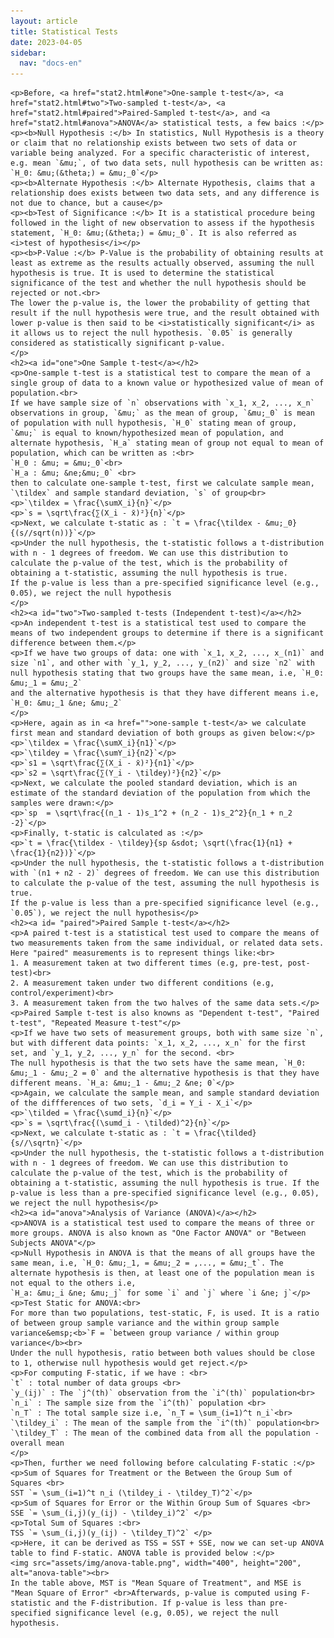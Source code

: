 ```yaml
---
layout: article
title: Statistical Tests
date: 2023-04-05
sidebar:
  nav: "docs-en"
---
```

<!DOCTYPE HTML>
<html>


<!--- Adding Google Analytics -->
<!-- Global site tag (gtag.js) - Google Analytics -->
<script async src="https://www.googletagmanager.com/gtag/js?id=UA-154990580-2"></script>
<script>
  window.dataLayer = window.dataLayer || [];
  function gtag(){dataLayer.push(arguments);}
  gtag('js', new Date());

  gtag('config', 'UA-154990580-2');
</script>
<!-- End of Google Analytics Code -->
<!-- Adding MathJAX -->
<script src="https://polyfill.io/v3/polyfill.min.js?features=es6"></script>
  <script id="MathJax-script" async
          src="https://cdn.jsdelivr.net/npm/mathjax@3/es5/tex-mml-chtml.js">
  </script>
  <script async="true" src="https://cdn.jsdelivr.net/npm/mathjax@2/MathJax.js?config=AM_CHTML"> </script>
<!-- End of MathJAX -->


<body>

	<p>Before, <a href="stat2.html#one">One-sample t-test</a>, <a href="stat2.html#two">Two-sampled t-test</a>, <a href="stat2.html#paired">Paired-Sampled t-test</a>, and <a href="stat2.html#anova">ANOVA</a> statistical tests, a few baics :</p>
	<p><b>Null Hypothesis :</b> In statistics, Null Hypothesis is a theory or claim that no relationship exists between two sets of data or variable being analyzed. For a specific characteristic of interest, e.g. mean `&mu;`, of two data sets, null hypothesis can be written as: `H_0: &mu;(&theta;) = &mu;_0`</p>
	<p><b>Alternate Hypothesis :</b> Alternate Hypothesis, claims that a relationship does exists between two data sets, and any difference is not due to chance, but a cause</p>
	<p><b>Test of Significance :</b> It is a statistical procedure being followed in the light of new observation to assess if the hypothesis statement, `H_0: &mu;(&theta;) = &mu;_0`. It is also referred as <i>test of hypothesis</i></p>
	<p><b>P-Value :</b> P-Value is the probability of obtaining results at least as extreme as the results actually observed, assuming the null hypothesis is true. It is used to determine the statistical significance of the test and whether the null hypothesis should be rejected or not.<br>
	The lower the p-value is, the lower the probability of getting that result if the null hypothesis were true, and the result obtained with lower p-value is then said to be <i>statistically significant</i> as it allows us to reject the null hypothesis. `0.05` is generally considered as statistically significant p-value.
	</p>
	<h2><a id="one">One Sample t-test</a></h2>
	<p>One-sample t-test is a statistical test to compare the mean of a single group of data to a known value or hypothesized value of mean of population.<br>
	If we have sample size of `n` observations with `x_1, x_2, ..., x_n` observations in group, `&mu;` as the mean of group, `&mu;_0` is mean of population with null hypothesis, `H_0` stating mean of group, `&mu;` is equal to known/hypothesized mean of population, and 
	alternate hypothesis, `H_a` stating mean of group not equal to mean of population, which can be written as :<br>
	`H_0 : &mu; = &mu;_0`<br> 
	`H_a : &mu; &ne;&mu;_0` <br>
	then to calculate one-sample t-test, first we calculate sample mean, `\tildex` and sample standard deviation, `s` of group<br>
	<p>`\tildex = \frac{\sumX_i}{n}`</p>
	<p>`s = \sqrt\frac{∑(X_i - x̄)²}{n}`</p>
	<p>Next, we calculate t-static as : `t = \frac{\tildex - &mu;_0}{(s//sqrt(n))}`</p>
	<p>Under the null hypothesis, the t-statistic follows a t-distribution with n - 1 degrees of freedom. We can use this distribution to calculate the p-value of the test, which is the probability of obtaining a t-statistic, assuming the null hypothesis is true. 
	If the p-value is less than a pre-specified significance level (e.g., 0.05), we reject the null hypothesis
	</p>
	<h2><a id="two">Two-sampled t-tests (Independent t-test)</a></h2>
	<p>An independent t-test is a statistical test used to compare the means of two independent groups to determine if there is a significant difference between them.</p>
	<p>If we have two groups of data: one with `x_1, x_2, ..., x_(n1)` and size `n1`, and other with `y_1, y_2, ..., y_(n2)` and size `n2` with null hypothesis stating that two groups have the same mean, i.e, `H_0: &mu;_1 = &mu;_2` 
	and the alternative hypothesis is that they have different means i.e, `H_0: &mu;_1 &ne; &mu;_2`
	</p>
	<p>Here, again as in <a href="">one-sample t-test</a> we calculate first mean and standard deviation of both groups as given below:</p>
	<p>`\tildex = \frac{\sumX_i}{n1}`</p>
	<p>`\tildey = \frac{\sumY_i}{n2}`</p>
	<p>`s1 = \sqrt\frac{∑(X_i - x̄)²}{n1}`</p>
	<p>`s2 = \sqrt\frac{∑(Y_i - \tildey)²}{n2}`</p>
	<p>Next, we calculate the pooled standard deviation, which is an estimate of the standard deviation of the population from which the samples were drawn:</p>
	<p>`sp  = \sqrt\frac{(n_1 - 1)s_1^2 + (n_2 - 1)s_2^2}{n_1 + n_2 -2}`</p>
	<p>Finally, t-static is calculated as :</p>
	<p>`t = \frac{\tildex - \tildey}{sp &sdot; \sqrt(\frac{1}{n1} + \frac{1}{n2})}`</p>
	<p>Under the null hypothesis, the t-statistic follows a t-distribution with `(n1 + n2 - 2)` degrees of freedom. We can use this distribution to calculate the p-value of the test, assuming the null hypothesis is true. 
	If the p-value is less than a pre-specified significance level (e.g., `0.05`), we reject the null hypothesis</p>
	<h2><a id= "paired">Paired Sample t-test</a></h2>
	<p>A paired t-test is a statistical test used to compare the means of two measurements taken from the same individual, or related data sets. Here "paired" measurements is to represent things like:<br>
	1. A measurement taken at two different times (e.g, pre-test, post-test)<br>
	2. A measurement taken under two different conditions (e.g, control/experiment)<br>
	3. A measurement taken from the two halves of the same data sets.</p>
	<p>Paired Sample t-test is also knowns as "Dependent t-test", "Paired t-test", "Repeated Measure t-test"</p>
	<p>If we have two sets of measurement groups, both with same size `n`, but with different data points: `x_1, x_2, ..., x_n` for the first set, and `y_1, y_2, ..., y_n` for the second. <br>
	The null hypothesis is that the two sets have the same mean, `H_0: &mu;_1 - &mu;_2 = 0` and the alternative hypothesis is that they have different means. `H_a: &mu;_1 - &mu;_2 &ne; 0`</p>
	<p>Again, we calculate the sample mean, and sample standard deviation of the diffferences of two sets, `d_i = Y_i - X_i`</p>
	<p>`\tilded = \frac{\sumd_i}{n}`</p>
	<p>`s = \sqrt\frac{(\sumd_i - \tilded)^2}{n}`</p>
	<p>Next, we calculate t-static as : `t = \frac{\tilded}{s//\sqrtn}`</p>
	<p>Under the null hypothesis, the t-statistic follows a t-distribution with n - 1 degrees of freedom. We can use this distribution to calculate the p-value of the test, which is the probability of obtaining a t-statistic, assuming the null hypothesis is true. If the p-value is less than a pre-specified significance level (e.g., 0.05), we reject the null hypothesis</p>
	<h2><a id="anova">Analysis of Variance (ANOVA)</a></h2>
	<p>ANOVA is a statistical test used to compare the means of three or more groups. ANOVA is also known as "One Factor ANOVA" or "Between Subjects ANOVA"</p>
	<p>Null Hypothesis in ANOVA is that the means of all groups have the same mean, i.e, `H_0: &mu;_1, = &mu;_2 = ,..., = &mu;_t`. The alternate hypothesis is then, at least one of the population mean is not equal to the others i.e, 
	`H_a: &mu;_i &ne; &mu;_j` for some `i` and `j` where `i &ne; j`</p>
	<p>Test Static for ANOVA:<br>
	For more than two populations, test-static, F, is used. It is a ratio of between group sample variance and the within group sample variance&emsp;<b>`F = `between group variance / within group variance</b><br>
	Under the null hypothesis, ratio between both values should be close to 1, otherwise null hypothesis would get reject.</p>
	<p>For computing F-static, if we have : <br>
	`t` : total number of data groups <br>
	`y_(ij)` : The `j^(th)` observation from the `i^(th)` population<br>
	`n_i` : The sample size from the `i^(th)` population <br>
	`n_T` : The total sample size i.e, `n_T = \sum_(i=1)^t n_i`<br>
	`\tildey_i` : The mean of the sample from the `i^(th)` population<br>
	`\tildey_T` : The mean of the combined data from all the population - overall mean
	</p>
	<p>Then, further we need following before calculating F-static :</p>
	<p>Sum of Squares for Treatment or the Between the Group Sum of Squares <br>
	SST `= \sum_(i=1)^t n_i (\tildey_i - \tildey_T)^2`</p>
	<p>Sum of Squares for Error or the Within Group Sum of Squares <br>
	SSE `= \sum_(i,j)(y_(ij) - \tildey_i)^2` </p>
	<p>Total Sum of Squares :<br>
	TSS `= \sum_(i,j)(y_(ij) - \tildey_T)^2` </p>
	<p>Here, it can be derived as TSS = SST + SSE, now we can set-up ANOVA table to find F-static. ANOVA table is provided below :</p>
	<img src="assets/img/anova-table.png", width="400", height="200", alt="anova-table"><br>
	In the table above, MST is "Mean Square of Treatment", and MSE is "Mean Square of Error" <br>Afterwards, p-value is computed using F-statistic and the F-distribution. If p-value is less than pre-specified significance level (e.g, 0.05), we reject the null hypothesis.



</body>
</html>
